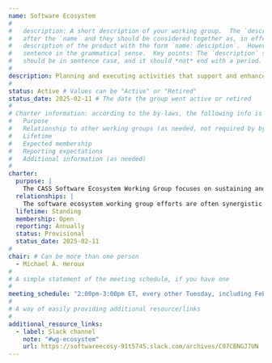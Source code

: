 ```yaml
---
name: Software Ecosystem
#
#   description: A short description of your working group.  The `description` is always shown immediately 
#   after the `name` and they should be considered together as, in effect constructing a sentence-length 
#   description of the product with the form `name: desciption`.  However it does not need to be a complete 
#   sentence in the grammatical sense.  Key points: The `description` should *not* repeat the `name`, it 
#   should be in sentence case, and it should *not* end with a period.
# 
description: Planning and executing activities that support and enhance holistic collaboration across the breadth of the CASS community member organizations to sustain and advance our software libraries and tools usage as a curated portfolio
#
status: Active # Values can be "Active" or "Retired"
status_date: 2025-02-11 # The date the group went active or retired
#
# Charter information: according to the by-laws, the following info is expected:
#   Purpose
#   Relationship to other working groups (as needed, not required by by-laws)
#   Lifetime
#   Expected membership
#   Reporting expectations
#   Additional information (as needed)
#
charter:
  purpose: |
    The CASS Software Ecosystem Working Group focuses on sustaining and improving collaboration across CASS community, promoting activities in support of the scientific software ecosystem.  Our efforts include promoting a curated portfolio of independently-developed, interoperable, and interchangeable libraries and tools that enable the development and use of application codes in the pursuit of scientific discovery.  We interpret the opportunities broadly to include community development, outreach, best practices in adopting and using the software portfolio, and more.
  relationships: |
    The software ecosystem working group efforts are often synergistic with the Software Integration, Impact Framework and User-Developer Experience (UDX) working groups.
  lifetime: Standing
  membership: Open
  reporting: Annually
  status: Provisional
  status_date: 2025-02-11
#
chair: # Can be more than one person
  - Michael A. Heroux
#
# A simple statement of the meeting schedule, if you have one
#
meeting_schedule: "2:00pm-3:00pm ET, every other Tuesday, including Feb 11, 2025"
#
# A way of easily providing additional resource/links
#
additional_resource_links:
  - label: Slack channel
    note: "#wg-ecosystem"
    url: https://softwareecosy-91t5745.slack.com/archives/C07CBNGJ7UN
---
```

